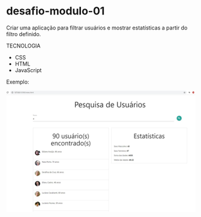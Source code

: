 # desafio-modulo-01
Criar uma aplicação para filtrar usuários e mostrar estatísticas a partir do filtro definido.

TECNOLOGIA

- CSS
- HTML
- JavaScript

Exemplo:

<p align="center">
    <img alt="aberrant logo" width="800px" src="https://github.com/thelukscolor/desafio-modulo-01/blob/master/exemplo.JPG" />
</p>
